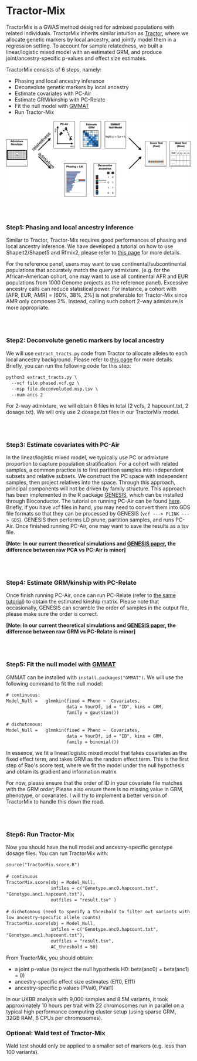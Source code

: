 # Tractor-Mix

TractorMix is a GWAS method designed for admixed populations with related individuals. TractorMix inherits similar intuition as [Tractor](https://github.com/Atkinson-Lab/Tractor), where we allocate genetic markers by local ancestry, and jointly model them in a regression setting. To account for sample relatedness, we built a linear/logistic mixed model with an estimated GRM, and produce joint/ancestry-specific p-values and effect size estimates.

TractorMix consists of 6 steps, namely:  
* Phasing and local ancestry inference  
* Deconvolute genetic markers by local ancestry  
* Estimate covariates with PC-Air  
* Estimate GRM/kinship with PC-Relate  
* Fit the null model with [GMMAT](https://github.com/hanchenphd/GMMAT)  
* Run Tractor-Mix


![Image Title](pipeline.png)


&nbsp;  
&nbsp;  

### Step1: Phasing and local ancestry inference  

Similar to Tractor, Tractor-Mix requires good performances of phasing and local ancestry inference. We have developed a tutorial on how to use Shapeit2/Shapet5 and Rfmix2, please refer to [this page](https://github.com/Atkinson-Lab/Tractor-tutorial/blob/main/Rfmix.md) for more details.

For the reference panel, users may want to use continental/subcontinental populations that accurately match the query admixture. (e.g. for the African-American cohort, one may want to use all continental AFR and EUR populations from 1000 Genome projects as the reference panel). Excessive ancestry calls can reduce statistical power. For instance, a cohort with [AFR, EUR, AMR] = [60%, 38%, 2%] is not preferable for Tractor-Mix since AMR only composes 2%. Instead, calling such cohort 2-way admixture is more appropriate.


&nbsp;  
&nbsp;  

### Step2: Deconvolute genetic markers by local ancestry  

We will use `extract_tracts.py` code from Tractor to allocate alleles to each local ancestry background. Please refer to [this page](https://github.com/Atkinson-Lab/Tractor-tutorial/blob/main/Extract.md) for more details. Briefly, you can run the following code for this step:
```
python3 extract_tracts.py \
  --vcf file.phased.vcf.gz \
  --msp file.deconvoluted.msp.tsv \
  --num-ancs 2
```
For 2-way admixture, we will obtain 6 files in total (2 vcfs, 2 hapcount.txt, 2 dosage.txt). We will only use 2 dosage.txt files in our TractorMix model. 


&nbsp;  
&nbsp;  

### Step3: Estimate covariates with PC-Air  

In the linear/logistic mixed model, we typically use PC or admixture proportion to capture population stratification. For a cohort with related samples, a common practice is to first partition samples into independent subsets and relative subsets. We construct the PC space with independent samples, then project relatives into the space. Through this approach, principal components will not be driven by family structure. This approach has been implemented in the R package [GENESIS](https://github.com/UW-GAC/GENESIS), which can be installed through Bioconductor. The tutorial on running PC-Air can be found [here](http://bioconductor.org/packages/release/bioc/vignettes/GENESIS/inst/doc/pcair.html). Briefly, if you have vcf files in hand, you may need to convert them into GDS file formats so that they can be processed by GENESIS (`vcf ---> PLINK ---> GDS`). GENESIS then performs LD prune, partition samples, and runs PC-Air. Once finished running PC-Air, one may want to save the results as a tsv file.

**[Note: In our current theoretical simulations and [GENESIS paper](https://www.ncbi.nlm.nih.gov/pmc/articles/PMC7904076/#sup1), the difference between raw PCA vs PC-Air is minor]**

&nbsp;  
&nbsp;  

### Step4: Estimate GRM/kinship with PC-Relate  

Once finish running PC-Air, once can run PC-Relate (refer to [the same tutorial](http://bioconductor.org/packages/release/bioc/vignettes/GENESIS/inst/doc/pcair.html)) to obtain the estimated kinship matrix. Please note that occasionally, GENESIS can scramble the order of samples in the output file, please make sure the order is correct. 

**[Note: In our current theoretical simulations and [GENESIS paper](https://www.ncbi.nlm.nih.gov/pmc/articles/PMC7904076/#sup1), the difference between raw GRM vs PC-Relate is minor]**

&nbsp;  
&nbsp;  

### Step5: Fit the null model with [GMMAT](https://github.com/hanchenphd/GMMAT)  

GMMAT can be installed with `install.packages("GMMAT")`. We will use the following command to fit the null model: 
```
# continuous:
Model_Null =   glmmkin(fixed = Pheno ~  Covariates, 
                       data = YourDf, id = "ID", kins = GRM, 
                       family = gaussian())

# dichotomous:
Model_Null =   glmmkin(fixed = Pheno ~  Covariates, 
                       data = YourDf, id = "ID", kins = GRM, 
                       family = binomial())
```

In essence, we fit a linear/logistic mixed model that takes covariates as the fixed effect term, and takes GRM as the random effect term. This is the first step of Rao's score test, where we fit the model under the null hypothesis and obtain its gradient and information matrix. 

For now, please ensure that the order of ID in your covariate file matches with the GRM order; Please also ensure there is no missing value in GRM, phenotype, or covariates. I will try to implement a better version of TractorMix to handle this down the road. 


&nbsp;  
&nbsp;  

### Step6: Run Tractor-Mix  

Now you should have the null model and ancestry-specific genotype dosage files. You can run TractorMix with:
```
source("TractorMix.score.R")

# continuous
TractorMix.score(obj = Model_Null, 
                 infiles = c("Genotype.anc0.hapcount.txt", "Genotype.anc1.hapcount.txt"),
                 outfiles = "result.tsv" )
                 
# dichotomous (need to specify a threshold to filter out variants with low ancestry-specific allele counts)
TractorMix.score(obj = Model_Null, 
                 infiles = c("Genotype.anc0.hapcount.txt", "Genotype.anc1.hapcount.txt"),
                 outfiles = "result.tsv", 
                 AC_threshold = 50)
```

From TractorMix, you should obtain:  
* a joint p-value (to reject the null hypothesis H0: beta(anc0) = beta(anc1) = 0)  
* ancestry-specific effect size estimates (Eff0, Eff1)
* ancestry-specific p values (PVal0, PVal1)

In our UKBB analysis with 9,000 samples and 8.5M variants, it took approximately 10 hours per trait with 22 chromosomes run in parallel on a typical high performance computing cluster setup (using sparse GRM, 32GB RAM, 8 CPUs per chromosomes). 




### Optional: Wald test of Tractor-Mix 

Wald test should only be applied to a smaller set of markers (e.g. less than 100 variants). 







